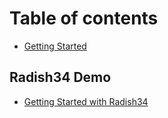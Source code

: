 # Table of contents

* [Getting Started](README.md)

## Radish34 Demo

* [Getting Started with Radish34](radish34-demo/getting-started-with-radish34.md)

